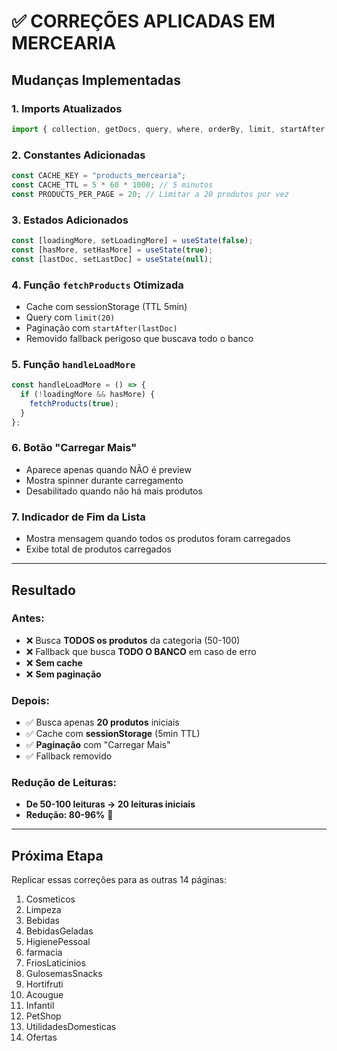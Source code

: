 # ✅ CORREÇÕES APLICADAS EM MERCEARIA

## Mudanças Implementadas

### 1. Imports Atualizados
```javascript
import { collection, getDocs, query, where, orderBy, limit, startAfter } from "firebase/firestore";
```

### 2. Constantes Adicionadas
```javascript
const CACHE_KEY = "products_mercearia";
const CACHE_TTL = 5 * 60 * 1000; // 5 minutos
const PRODUCTS_PER_PAGE = 20; // Limitar a 20 produtos por vez
```

### 3. Estados Adicionados
```javascript
const [loadingMore, setLoadingMore] = useState(false);
const [hasMore, setHasMore] = useState(true);
const [lastDoc, setLastDoc] = useState(null);
```

### 4. Função `fetchProducts` Otimizada
- Cache com sessionStorage (TTL 5min)
- Query com `limit(20)`
- Paginação com `startAfter(lastDoc)`
- Removido fallback perigoso que buscava todo o banco

### 5. Função `handleLoadMore`
```javascript
const handleLoadMore = () => {
  if (!loadingMore && hasMore) {
    fetchProducts(true);
  }
};
```

### 6. Botão "Carregar Mais"
- Aparece apenas quando NÃO é preview
- Mostra spinner durante carregamento
- Desabilitado quando não há mais produtos

### 7. Indicador de Fim da Lista
- Mostra mensagem quando todos os produtos foram carregados
- Exibe total de produtos carregados

---

## Resultado

### Antes:
- ❌ Busca **TODOS os produtos** da categoria (50-100)
- ❌ Fallback que busca **TODO O BANCO** em caso de erro
- ❌ **Sem cache**
- ❌ **Sem paginação**

### Depois:
- ✅ Busca apenas **20 produtos** iniciais
- ✅ Cache com **sessionStorage** (5min TTL)
- ✅ **Paginação** com "Carregar Mais"
- ✅ Fallback removido

### Redução de Leituras:
- **De 50-100 leituras → 20 leituras iniciais**
- **Redução: 80-96%** 🎉

---

## Próxima Etapa

Replicar essas correções para as outras 14 páginas:
1. Cosmeticos
2. Limpeza
3. Bebidas
4. BebidasGeladas
5. HigienePessoal
6. farmacia
7. FriosLaticinios
8. GulosemasSnacks
9. Hortifruti
10. Acougue
11. Infantil
12. PetShop
13. UtilidadesDomesticas
14. Ofertas

